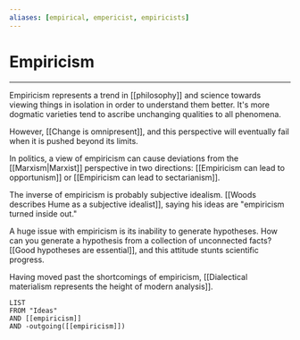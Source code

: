 ```yaml
---
aliases: [empirical, empericist, empiricists]
---
```

# Empiricism
---
Empiricism represents a trend in [[philosophy]] and science towards viewing things in isolation in order to understand them better. It's more dogmatic varieties tend to ascribe unchanging qualities to all phenomena. 

However, [[Change is omnipresent]], and this perspective will eventually fail when it is pushed beyond its limits. 

In politics, a view of empiricism can cause deviations from the [[Marxism|Marxist]] perspective in two directions: [[Empiricism can lead to opportunism]] or [[Empiricism can lead to sectarianism]]. 

The inverse of empiricism is probably subjective idealism. [[Woods describes Hume as a subjective idealist]], saying his ideas are "empiricism turned inside out." 

A huge issue with empiricism is its inability to generate hypotheses. How can you generate a hypothesis from a collection of unconnected facts? [[Good hypotheses are essential]], and this attitude stunts scientific progress.

Having moved past the shortcomings of empiricism, [[Dialectical materialism represents the height of modern analysis]]. 

```dataview
LIST
FROM "Ideas"
AND [[empiricism]]
AND -outgoing([[empiricism]])
```
